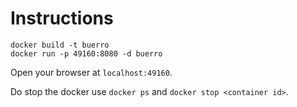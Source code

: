 
# Instructions

```
docker build -t buerro
docker run -p 49160:8080 -d buerro
```

Open your browser at `localhost:49160`.

Do stop the docker use `docker ps` and `docker stop <container id>`.
